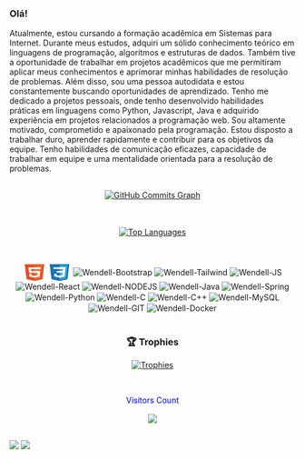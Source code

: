 ### Olá!
   Atualmente, estou cursando a formação acadêmica em Sistemas para Internet. Durante meus estudos, adquiri um sólido conhecimento teórico em linguagens de programação, algoritmos e estruturas de dados. Também tive a oportunidade de trabalhar em projetos acadêmicos que me permitiram aplicar meus conhecimentos e aprimorar minhas habilidades de resolução de problemas. Além disso, sou uma pessoa autodidata e estou constantemente buscando oportunidades de aprendizado. Tenho me dedicado a projetos pessoais, onde tenho desenvolvido habilidades práticas em linguagens como Python, Javascript, Java e adquirido experiência em projetos relacionados a programação web. Sou altamente motivado, comprometido e apaixonado pela programação. Estou disposto a trabalhar duro, aprender rapidamente e contribuir para os objetivos da equipe. Tenho habilidades de comunicação eficazes, capacidade de trabalhar em equipe e uma mentalidade orientada para a resolução de problemas.
##

<div align="center">
  <a href="http://www.github.com/mrwendellbarros"><img src="https://github-readme-streak-stats.herokuapp.com/?user=mrwendellbarros&theme=merko&hide_border=true" alt="GitHub Commits Graph" /></a>

  <br><br>
  <a href="https://github.com/mrwendellbarros/github-readme-stats"> <img src="https://github-readme-stats.vercel.app/api/top-langs/?username=mrwendellbarros&hide_border=true&langs_count=8&theme=merko&layout=compact" alt="Top Languages" /> </a>
<br><br>
</div>
 
<div align="center" style="display: inline_block"><br>

  
  <img align="center" alt="Wendell-HTML" height="30" width="40" src="https://raw.githubusercontent.com/devicons/devicon/master/icons/html5/html5-original.svg">
  <img align="center" alt="Wendell-CSS" height="30" width="40" src="https://raw.githubusercontent.com/devicons/devicon/master/icons/css3/css3-original.svg">
  <img align="center" alt="Wendell-Bootstrap" height="30" width="40" src="https://cdn.jsdelivr.net/gh/devicons/devicon/icons/bootstrap/bootstrap-original.svg">
  <img align="center" alt="Wendell-Tailwind" height="30" width="40" src="https://cdn.jsdelivr.net/gh/devicons/devicon/icons/tailwindcss/tailwindcss-plain.svg">
  <img align="center" alt="Wendell-JS" height="30" width="40" src="https://cdn.jsdelivr.net/gh/devicons/devicon/icons/javascript/javascript-original.svg">
  <img align="center" alt="Wendell-React" height="30" width="40" src="https://cdn.jsdelivr.net/gh/devicons/devicon/icons/react/react-original.svg">
  <img align="center" alt="Wendell-NODEJS" height="30" width="40" src="https://cdn.jsdelivr.net/gh/devicons/devicon/icons/nodejs/nodejs-original.svg">
  <img align="center" alt="Wendell-Java" height="30" width="40" src="https://cdn.jsdelivr.net/gh/devicons/devicon/icons/java/java-original.svg">
  <img align="center" alt="Wendell-Spring" height="30" width="40" src="https://cdn.jsdelivr.net/gh/devicons/devicon/icons/spring/spring-original.svg">
  <img align="center" alt="Wendell-Python" height="30" width="40" src="https://cdn.jsdelivr.net/gh/devicons/devicon/icons/python/python-original.svg">
  <img align="center" alt="Wendell-C" height="30" width="40" src="https://cdn.jsdelivr.net/gh/devicons/devicon/icons/c/c-original.svg">
  <img align="center" alt="Wendell-C++" height="30" width="40" src="https://cdn.jsdelivr.net/gh/devicons/devicon/icons/cplusplus/cplusplus-original.svg">
  <img align="center" alt="Wendell-MySQL" height="30" width="40" src="https://cdn.jsdelivr.net/gh/devicons/devicon/icons/mysql/mysql-original.svg">
  <img align="center" alt="Wendell-GIT" height="30" width="40" src="https://cdn.jsdelivr.net/gh/devicons/devicon/icons/git/git-original.svg">
  <img align="center" alt="Wendell-Docker" height="30" width="40" src="https://cdn.jsdelivr.net/gh/devicons/devicon/icons/docker/docker-original.svg">
  


  </div>
  <br>
  
  <div align="center">
  
  ### 🏆 Trophies

[![Trophies](https://github-profile-trophy.vercel.app/?username=mrwendellbarros&no-frame=true&no-bg=true&theme=juicyfresh&column=5&margin-w=5&margin-h=5)](https://github.com/ryo-ma/github-profile-trophy)

  </div>
  
  <div align="center">
  <br>
  <p align="center" style="color:blue">Visitors Count</p>  
  <p align="center"><img align="center" src="https://profile-counter.glitch.me/{mrwendellbarros}/count.svg" /></p> 
</div>
  
  ##
  
  <div>
  <a href="https://instagram.com/mrwendellbarros/" target="_blank"><img src="https://img.shields.io/badge/-Instagram-%23E4405F?style=for-the-badge&logo=instagram&logoColor=white" target="_blank"></a>
  <a href="https://www.linkedin.com/in/wendell-gabriel-966951238/" target="_blank"><img src="https://img.shields.io/badge/-LinkedIn-%230077B5?style=for-the-badge&logo=linkedin&logoColor=white" target="_blank"></a> 
  
</div>

